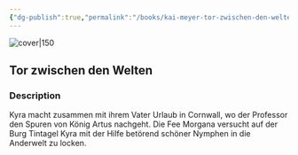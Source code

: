 ```yaml
---
{"dg-publish":true,"permalink":"/books/kai-meyer-tor-zwischen-den-welten/","title":"\"Tor zwischen den Welten\"","tags":["childrens","horror","Fantasy"]}
---
```




![cover|150](http://books.google.com/books/content?id=RcyUPQAACAAJ&printsec=frontcover&img=1&zoom=1&source=gbs_api)

## Tor zwischen den Welten

### Description

Kyra macht zusammen mit ihrem Vater Urlaub in Cornwall, wo der Professor den Spuren von König Artus nachgeht. Die Fee Morgana versucht auf der Burg Tintagel Kyra mit der Hilfe betörend schöner Nymphen in die Anderwelt zu locken.
```